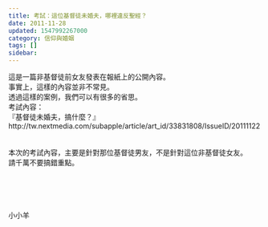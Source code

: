 ```yaml
---
title: 考試：這位基督徒未婚夫，哪裡違反聖經？
date: 2011-11-28
updated: 1547992267000
category: 信仰與婚姻
tags: []
sidebar: 
---
```


<p>這是一篇非基督徒前女友發表在報紙上的公開內容。<br/>事實上，這樣的內容並非不常見。<br/>透過這樣的案例，我們可以有很多的省思。<br/><!--more-->考試內容：<br/>『基督徒未婚夫，搞什麼？』<br/>http://tw.nextmedia.com/subapple/article/art_id/33831808/IssueID/20111122<br/><br/><br/>本次的考試內容，主要是針對那位基督徒男友，不是針對這位非基督徒女友。<br/>請千萬不要搞錯重點。<br/><br/><br/><br/><br/><br/>小小羊<br/><br/><br/><br/><br/><br/><br/>
</p>